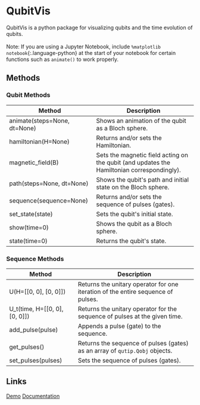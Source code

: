 # QubitVis
QubitVis is a python package for visualizing qubits and the time evolution of qubits.  
<br/>
Note: If you are using a Jupyter Notebook, include `%matplotlib notebook`{:.language-python} at the start of your notebook for certain functions such as `animate()` to work properly.
## Methods
### Qubit Methods
| Method | Description |
| ------------ | ------------ |
| animate(steps=None, dt=None) | Shows an animation of the qubit as a Bloch sphere. |
| hamiltonian(H=None) | Returns and/or sets the Hamiltonian. |
| magnetic_field(B) | Sets the magnetic field acting on the qubit (and updates the Hamiltonian correspondingly). |
| path(steps=None, dt=None) | Shows the qubit's path and initial state on the Bloch sphere. |
| sequence(sequence=None) | Returns and/or sets the sequence of pulses (gates). |
| set_state(state) | Sets the qubit's initial state. |
| show(time=0) | Shows the qubit as a Bloch sphere. |
| state(time=0) | Returns the qubit's state. |
### Sequence Methods
| Method | Description |
| ------------ | ------------ |
| U(H=[[0, 0], [0, 0]]) | Returns the unitary operator for one iteration of the entire sequence of pulses. |
| U_t(time, H=[[0, 0], [0, 0]]) | Returns the unitary operator for the sequence of pulses at the given time. |
| add_pulse(pulse) | Appends a pulse (gate) to the sequence. |
| get_pulses() | Returns the sequence of pulses (gates) as an array of `qutip.Qobj` objects. |
| set_pulses(pulses) | Sets the sequence of pulses (gates). |
## Links
[Demo](https://github.com/DennisChunikhin/qubitvis/blob/master/Demo.ipynb)
[Documentation](https://dennischunikhin.github.io/qubitvis/build/html/index.html)